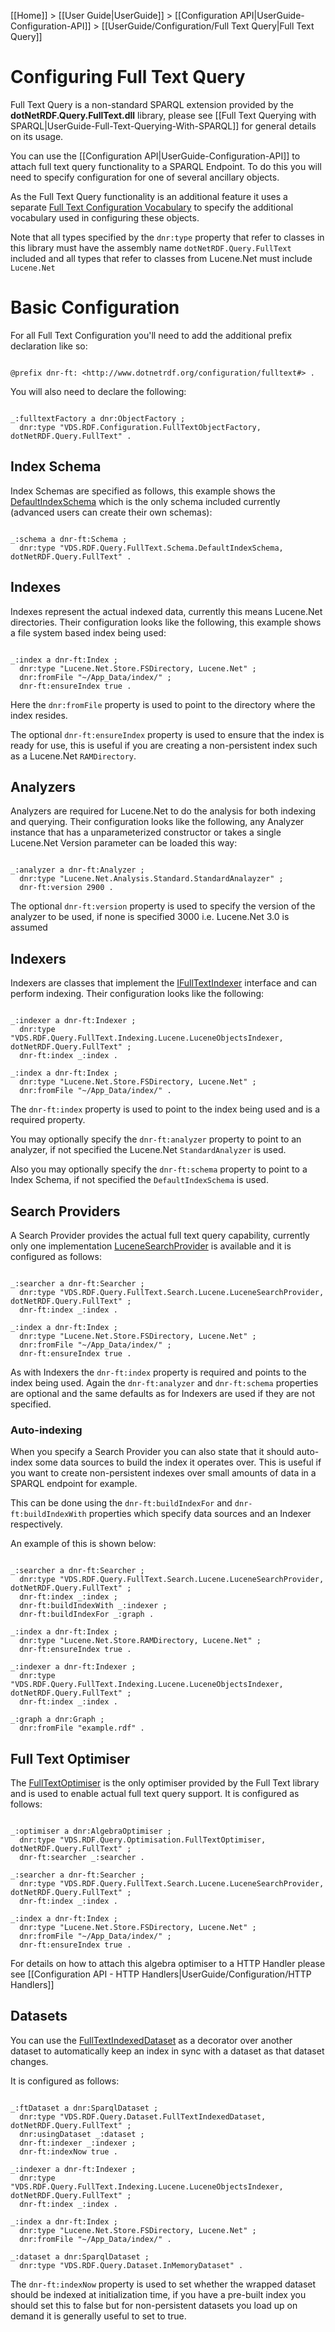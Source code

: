 [[Home]] > [[User Guide|UserGuide]] > [[Configuration API|UserGuide-Configuration-API]] > [[UserGuide/Configuration/Full Text Query|Full Text Query]]

# Configuring Full Text Query 

Full Text Query is a non-standard SPARQL extension provided by the **dotNetRDF.Query.FullText.dll** library, please see [[Full Text Querying with SPARQL|UserGuide-Full-Text-Querying-With-SPARQL]] for general details on its usage.

You can use the [[Configuration API|UserGuide-Configuration-API]] to attach full text query functionality to a SPARQL Endpoint. To do this you will need to specify configuration for one of several ancillary objects.

As the Full Text Query functionality is an additional feature it uses a separate [Full Text Configuration Vocabulary](http://www.dotnetrdf.org/configuration/fulltext#) to specify the additional vocabulary used in configuring these objects.

Note that all types specified by the `dnr:type` property that refer to classes in this library must have the assembly name `dotNetRDF.Query.FullText` included and all types that refer to classes from Lucene.Net must include `Lucene.Net`

# Basic Configuration 

For all Full Text Configuration you'll need to add the additional prefix declaration like so:

```turtle

@prefix dnr-ft: <http://www.dotnetrdf.org/configuration/fulltext#> .
```

You will also need to declare the following:

```turtle

_:fulltextFactory a dnr:ObjectFactory ;
  dnr:type "VDS.RDF.Configuration.FullTextObjectFactory, dotNetRDF.Query.FullText" .
```

## Index Schema 

Index Schemas are specified as follows, this example shows the [DefaultIndexSchema](http://www.dotnetrdf.org/api/index.asp?Topic=VDS.RDF.Query.FullText.Schema.DefaultIndexSchema) which is the only schema included currently (advanced users can create their own schemas):

```turtle

_:schema a dnr-ft:Schema ;
  dnr:type "VDS.RDF.Query.FullText.Schema.DefaultIndexSchema, dotNetRDF.Query.FullText" .
```

## Indexes 

Indexes represent the actual indexed data, currently this means Lucene.Net directories. Their configuration looks like the following, this example shows a file system based index being used:

```turtle

_:index a dnr-ft:Index ;
  dnr:type "Lucene.Net.Store.FSDirectory, Lucene.Net" ;
  dnr:fromFile "~/App_Data/index/" ;
  dnr-ft:ensureIndex true .
```

Here the `dnr:fromFile` property is used to point to the directory where the index resides.

The optional `dnr-ft:ensureIndex` property is used to ensure that the index is ready for use, this is useful if you are creating a non-persistent index such as a Lucene.Net `RAMDirectory`.

## Analyzers 

Analyzers are required for Lucene.Net to do the analysis for both indexing and querying. Their configuration looks like the following, any Analyzer instance that has a unparameterized constructor or takes a single Lucene.Net Version parameter can be loaded this way:

```turtle

_:analyzer a dnr-ft:Analyzer ;
  dnr:type "Lucene.Net.Analysis.Standard.StandardAnalayzer" ;
  dnr-ft:version 2900 .
```
The optional `dnr-ft:version` property is used to specify the version of the analyzer to be used, if none is specified 3000 i.e. Lucene.Net 3.0 is assumed

## Indexers 

Indexers are classes that implement the [IFullTextIndexer](http://www.dotnetrdf.org/api/index.asp?Topic=VDS.RDF.Query.FullText.Indexing.IFullTextIndexer) interface and can perform indexing. Their configuration looks like the following:

```turtle

_:indexer a dnr-ft:Indexer ;
  dnr:type "VDS.RDF.Query.FullText.Indexing.Lucene.LuceneObjectsIndexer, dotNetRDF.Query.FullText" ;
  dnr-ft:index _:index .

_:index a dnr-ft:Index ;
  dnr:type "Lucene.Net.Store.FSDirectory, Lucene.Net" ;
  dnr:fromFile "~/App_Data/index/" .
```

The `dnr-ft:index` property is used to point to the index being used and is a required property.

You may optionally specify the `dnr-ft:analyzer` property to point to an analyzer, if not specified the Lucene.Net `StandardAnalyzer` is used.

Also you may optionally specify the `dnr-ft:schema` property to point to a Index Schema, if not specified the `DefaultIndexSchema` is used.

## Search Providers 

A Search Provider provides the actual full text query capability, currently only one implementation [LuceneSearchProvider](http://www.dotnetrdf.org/api/index.asp?Topic=VDS.RDF.Query.FullText.Search.Lucene.LuceneSearchProvider) is available and it is configured as follows:

```turtle

_:searcher a dnr-ft:Searcher ;
  dnr:type "VDS.RDF.Query.FullText.Search.Lucene.LuceneSearchProvider, dotNetRDF.Query.FullText" ;
  dnr-ft:index _:index .

_:index a dnr-ft:Index ;
  dnr:type "Lucene.Net.Store.FSDirectory, Lucene.Net" ;
  dnr:fromFile "~/App_Data/index/" ;
  dnr-ft:ensureIndex true .
```

As with Indexers the `dnr-ft:index` property is required and points to the index being used. Again the `dnr-ft:analyzer` and `dnr-ft:schema` properties are optional and the same defaults as for Indexers are used if they are not specified.

### Auto-indexing 

When you specify a Search Provider you can also state that it should auto-index some data sources to build the index it operates over. This is useful if you want to create non-persistent indexes over small amounts of data in a SPARQL endpoint for example.

This can be done using the `dnr-ft:buildIndexFor` and `dnr-ft:buildIndexWith` properties which specify data sources and an Indexer respectively.

An example of this is shown below:

```turtle

_:searcher a dnr-ft:Searcher ;
  dnr:type "VDS.RDF.Query.FullText.Search.Lucene.LuceneSearchProvider, dotNetRDF.Query.FullText" ;
  dnr-ft:index _:index ;
  dnr-ft:buildIndexWith _:indexer ;
  dnr-ft:buildIndexFor _:graph .

_:index a dnr-ft:Index ;
  dnr:type "Lucene.Net.Store.RAMDirectory, Lucene.Net" ;
  dnr-ft:ensureIndex true .

_:indexer a dnr-ft:Indexer ;
  dnr:type "VDS.RDF.Query.FullText.Indexing.Lucene.LuceneObjectsIndexer, dotNetRDF.Query.FullText" ;
  dnr-ft:index _:index .

_:graph a dnr:Graph ;
  dnr:fromFile "example.rdf" .
```

## Full Text Optimiser 

The [FullTextOptimiser](http://www.dotnetrdf.org/api/index.asp?Topic=VDS.RDF.Query.Optimisation.FullTextOptimiser) is the only optimiser provided by the Full Text library and is used to enable actual full text query support. It is configured as follows:

```turtle

_:optimiser a dnr:AlgebraOptimiser ;
  dnr:type "VDS.RDF.Query.Optimisation.FullTextOptimiser, dotNetRDF.Query.FullText" ;
  dnr-ft:searcher _:searcher .

_:searcher a dnr-ft:Searcher ;
  dnr:type "VDS.RDF.Query.FullText.Search.Lucene.LuceneSearchProvider, dotNetRDF.Query.FullText" ;
  dnr-ft:index _:index .

_:index a dnr-ft:Index ;
  dnr:type "Lucene.Net.Store.FSDirectory, Lucene.Net" ;
  dnr:fromFile "~/App_Data/index/" ;
  dnr-ft:ensureIndex true .
```

For details on how to attach this algebra optimiser to a HTTP Handler please see [[Configuration API - HTTP Handlers|UserGuide/Configuration/HTTP Handlers]]

## Datasets 

You can use the [FullTextIndexedDataset](http://www.dotnetrdf.org/api/index.asp?Topic=VDS.RDF.Query.Datasets.FullTextIndexedDataset) as a decorator over another dataset to automatically keep an index in sync with a dataset as that dataset changes.

It is configured as follows:

```turtle

_:ftDataset a dnr:SparqlDataset ;
  dnr:type "VDS.RDF.Query.Dataset.FullTextIndexedDataset, dotNetRDF.Query.FullText" ;
  dnr:usingDataset _:dataset ;
  dnr-ft:indexer _:indexer ;
  dnr-ft:indexNow true .

_:indexer a dnr-ft:Indexer ;
  dnr:type "VDS.RDF.Query.FullText.Indexing.Lucene.LuceneObjectsIndexer, dotNetRDF.Query.FullText" ;
  dnr-ft:index _:index .

_:index a dnr-ft:Index ;
  dnr:type "Lucene.Net.Store.FSDirectory, Lucene.Net" ;
  dnr:fromFile "~/App_Data/index/" .

_:dataset a dnr:SparqlDataset ;
  dnr:type "VDS.RDF.Query.Dataset.InMemoryDataset" .
```

The `dnr-ft:indexNow` property is used to set whether the wrapped dataset should be indexed at initialization time, if you have a pre-built index you should set this to false but for non-persistent datasets you load up on demand it is generally useful to set to true.